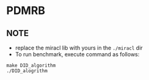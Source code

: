 # PDMRB

## NOTE
- replace the miracl lib with yours in the `./miracl` dir 
- To run benchmark, execute command as follows: 
```shell
make DID_algorithm
./DID_alogrithm
```
